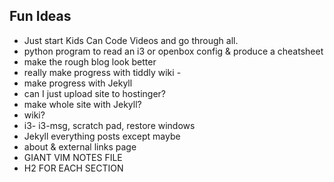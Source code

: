 ## Fun Ideas 

* Just start Kids Can Code Videos and go through all. 
* python program to read an i3 or openbox config & produce a cheatsheet 
* make the rough blog look better 
* really make progress with tiddly wiki -
* make progress with Jekyll
* can I just upload site to hostinger? 
* make whole site with Jekyll?
* wiki? 
* i3- i3-msg, scratch pad, restore windows
* Jekyll everything posts except maybe 
* about & external links page 
* GIANT VIM NOTES FILE 
* H2 FOR EACH SECTION 